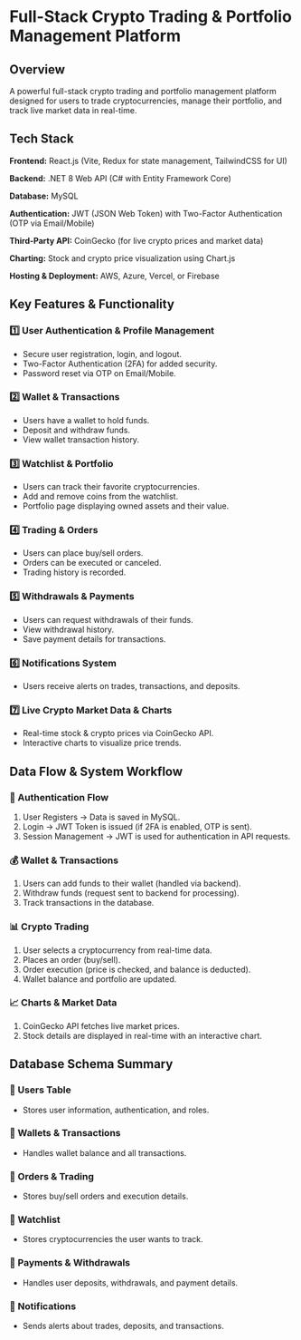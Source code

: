 # Full-Stack Crypto Trading & Portfolio Management Platform

## Overview

A powerful full-stack crypto trading and portfolio management platform designed for users to trade cryptocurrencies, manage their portfolio, and track live market data in real-time.

## Tech Stack

**Frontend:** React.js (Vite, Redux for state management, TailwindCSS for UI)

**Backend:** .NET 8 Web API (C# with Entity Framework Core)

**Database:** MySQL

**Authentication:** JWT (JSON Web Token) with Two-Factor Authentication (OTP via Email/Mobile)

**Third-Party API:** CoinGecko (for live crypto prices and market data)

**Charting:** Stock and crypto price visualization using Chart.js

**Hosting & Deployment:** AWS, Azure, Vercel, or Firebase

## Key Features & Functionality

### 1️⃣ User Authentication & Profile Management
- Secure user registration, login, and logout.
- Two-Factor Authentication (2FA) for added security.
- Password reset via OTP on Email/Mobile.

### 2️⃣ Wallet & Transactions
- Users have a wallet to hold funds.
- Deposit and withdraw funds.
- View wallet transaction history.

### 3️⃣ Watchlist & Portfolio
- Users can track their favorite cryptocurrencies.
- Add and remove coins from the watchlist.
- Portfolio page displaying owned assets and their value.

### 4️⃣ Trading & Orders
- Users can place buy/sell orders.
- Orders can be executed or canceled.
- Trading history is recorded.

### 5️⃣ Withdrawals & Payments
- Users can request withdrawals of their funds.
- View withdrawal history.
- Save payment details for transactions.

### 6️⃣ Notifications System
- Users receive alerts on trades, transactions, and deposits.

### 7️⃣ Live Crypto Market Data & Charts
- Real-time stock & crypto prices via CoinGecko API.
- Interactive charts to visualize price trends.

## Data Flow & System Workflow

### 🔁 Authentication Flow
1. User Registers → Data is saved in MySQL.
2. Login → JWT Token is issued (if 2FA is enabled, OTP is sent).
3. Session Management → JWT is used for authentication in API requests.

### 💰 Wallet & Transactions
1. Users can add funds to their wallet (handled via backend).
2. Withdraw funds (request sent to backend for processing).
3. Track transactions in the database.

### 📊 Crypto Trading
1. User selects a cryptocurrency from real-time data.
2. Places an order (buy/sell).
3. Order execution (price is checked, and balance is deducted).
4. Wallet balance and portfolio are updated.

### 📈 Charts & Market Data
1. CoinGecko API fetches live market prices.
2. Stock details are displayed in real-time with an interactive chart.

## Database Schema Summary

### 🔹 Users Table
- Stores user information, authentication, and roles.

### 🔹 Wallets & Transactions
- Handles wallet balance and all transactions.

### 🔹 Orders & Trading
- Stores buy/sell orders and execution details.

### 🔹 Watchlist
- Stores cryptocurrencies the user wants to track.

### 🔹 Payments & Withdrawals
- Handles user deposits, withdrawals, and payment details.

### 🔹 Notifications
- Sends alerts about trades, deposits, and transactions.
